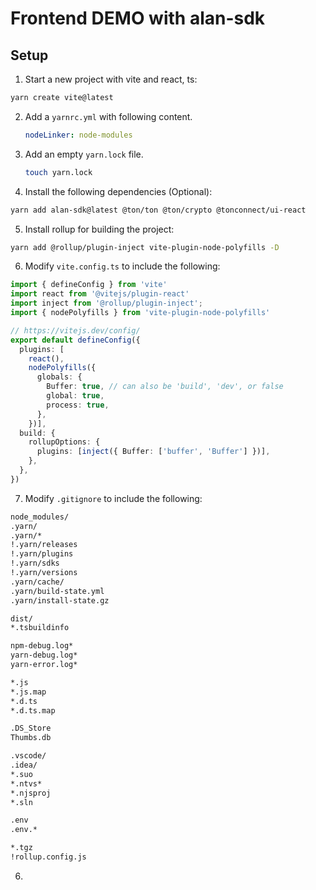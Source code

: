 # Frontend DEMO with alan-sdk


## Setup 

1. Start a new project with vite and react, ts:
  
```bash
yarn create vite@latest
```

2. Add a `yarnrc.yml` with following content.

    ```yaml
    nodeLinker: node-modules
    ```

3. Add an empty `yarn.lock` file.

    ```bash
    touch yarn.lock
    ```


4. Install the following dependencies (Optional):

```bash
yarn add alan-sdk@latest @ton/ton @ton/crypto @tonconnect/ui-react
```

5. Install rollup for building the project:

```bash
yarn add @rollup/plugin-inject vite-plugin-node-polyfills -D
```

6. Modify `vite.config.ts` to include the following:

```typescript
import { defineConfig } from 'vite'
import react from '@vitejs/plugin-react'
import inject from '@rollup/plugin-inject';
import { nodePolyfills } from 'vite-plugin-node-polyfills'

// https://vitejs.dev/config/
export default defineConfig({
  plugins: [
    react(),
    nodePolyfills({
      globals: {
        Buffer: true, // can also be 'build', 'dev', or false
        global: true,
        process: true,
      },
    })],
  build: {
    rollupOptions: {
      plugins: [inject({ Buffer: ['buffer', 'Buffer'] })],
    },
  },
})

```

7. Modify `.gitignore` to include the following:

  ```bash
  node_modules/
  .yarn/
  .yarn/*
  !.yarn/releases
  !.yarn/plugins
  !.yarn/sdks
  !.yarn/versions
  .yarn/cache/
  .yarn/build-state.yml
  .yarn/install-state.gz

  dist/
  *.tsbuildinfo

  npm-debug.log*
  yarn-debug.log*
  yarn-error.log*

  *.js
  *.js.map
  *.d.ts
  *.d.ts.map

  .DS_Store
  Thumbs.db

  .vscode/
  .idea/
  *.suo
  *.ntvs*
  *.njsproj
  *.sln

  .env
  .env.*

  *.tgz
  !rollup.config.js
  ```

6. 